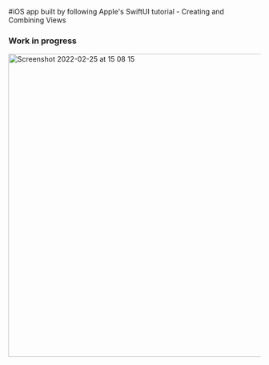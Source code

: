 #iOS app built by following Apple's SwiftUI tutorial - Creating and Combining Views

### Work in progress

<img width="606" alt="Screenshot 2022-02-25 at 15 08 15" src="https://user-images.githubusercontent.com/90060036/155738579-b702d002-d059-471d-b377-2c53cc567db6.png">
